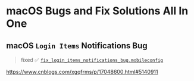 # macOS Bugs and Fix Solutions All In One

## macOS `Login Items` Notifications Bug

> fixed ✅ [`fix_login_items_notifications_bug.mobileconfig`](./config-files/fix_login_items_notifications_bug.mobileconfig)

https://www.cnblogs.com/xgqfrms/p/17048600.html#5140911
